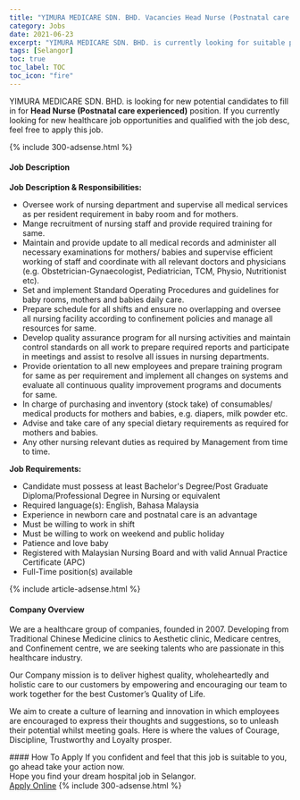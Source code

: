 ```yaml
---
title: "YIMURA MEDICARE SDN. BHD. Vacancies Head Nurse (Postnatal care experienced)" 
category: Jobs 
date: 2021-06-23 
excerpt: "YIMURA MEDICARE SDN. BHD. is currently looking for suitable person to fill in the Head Nurse (Postnatal care experienced) which positioned at Selangor" 
tags: [Selangor] 
toc: true 
toc_label: TOC 
toc_icon: "fire" 
--- 
```


<p>YIMURA MEDICARE SDN. BHD. is looking for new potential candidates to fill in for <b>Head Nurse (Postnatal care experienced)</b> position. If you currently looking for new healthcare job opportunities and qualified with the job desc, feel free to apply this job.
</p>{% include 300-adsense.html %} 
<div><div><h4>Job Description</h4></div><div><div><span><div><p><strong>Job Description &amp; Responsibilities:</strong></p><ul><li>Oversee work of nursing department and supervise all medical services as per resident requirement in baby room and for mothers.</li><li>Mange recruitment of nursing staff and provide required training for same.</li><li>Maintain and provide update to all medical records and administer all necessary examinations for mothers/ babies and supervise efficient working of staff and coordinate with all relevant doctors and physicians (e.g. Obstetrician-Gynaecologist, Pediatrician, TCM, Physio, Nutritionist etc).</li><li>Set and implement Standard Operating Procedures and guidelines for baby rooms, mothers and babies daily care.</li><li>Prepare schedule for all shifts and ensure no overlapping and oversee all nursing facility according to confinement policies and manage all resources for same.</li><li>Develop quality assurance program for all nursing activities and maintain control standards on all work to prepare required reports and participate in meetings and assist to resolve all issues in nursing departments.</li><li>Provide orientation to all new employees and prepare training program for same as per requirement and implement all changes on systems and evaluate all continuous quality improvement programs and documents for same.</li><li>In charge of purchasing and inventory (stock take) of consumables/ medical products for mothers and babies, e.g. diapers, milk powder etc.</li><li>Advise and take care of any special dietary requirements as required for mothers and babies.</li><li>Any other nursing relevant duties as required by Management from time to time.</li></ul><p><strong>Job Requirements:</strong></p><ul><li>Candidate must possess at least Bachelor's Degree/Post Graduate Diploma/Professional Degree in Nursing or equivalent</li><li>Required language(s): English, Bahasa Malaysia</li><li>Experience in newborn care and postnatal care is an advantage</li><li>Must be willing to work in shift</li><li>Must be willing to work on weekend and public holiday</li><li>Patience and love baby</li><li>Registered with Malaysian Nursing Board and with valid Annual Practice Certificate (APC)</li><li>Full-Time position(s) available</li></ul></div></span></div></div></div> 
{% include article-adsense.html %} 
<div><div><h4>Company Overview</h4></div><div><div><span><div><p>We are a healthcare group of companies, founded in 2007. Developing from Traditional Chinese Medicine clinics to Aesthetic clinic, Medicare centres, and Confinement centre, we are seeking talents who are passionate in this healthcare industry.</p><p>Our Company mission is to deliver highest quality, wholeheartedly and holistic care to our customers by empowering and encouraging our team to work together for the best Customer&#8217;s Quality of Life.</p><p>We aim to create a culture of learning and innovation in which employees are encouraged to express their thoughts and suggestions, so to unleash their potential whilst meeting goals. Here is where the values of Courage, Discipline, Trustworthy and Loyalty prosper.</p></div></span></div></div></div> 
#### How To Apply 
If you confident and feel that this job is suitable to you, go ahead take your action now. <br/> 
Hope you find your dream hospital job in Selangor. <br/> 
<a href="https://www.jobstreet.com.my/en/job/head-nurse-postnatal-care-experienced-4596745?jobId=jobstreet-my-job-4596745" class="btn btn--warning" target="_blank" rel="nofollow noopenner">Apply Online</a> 
{% include 300-adsense.html %} 